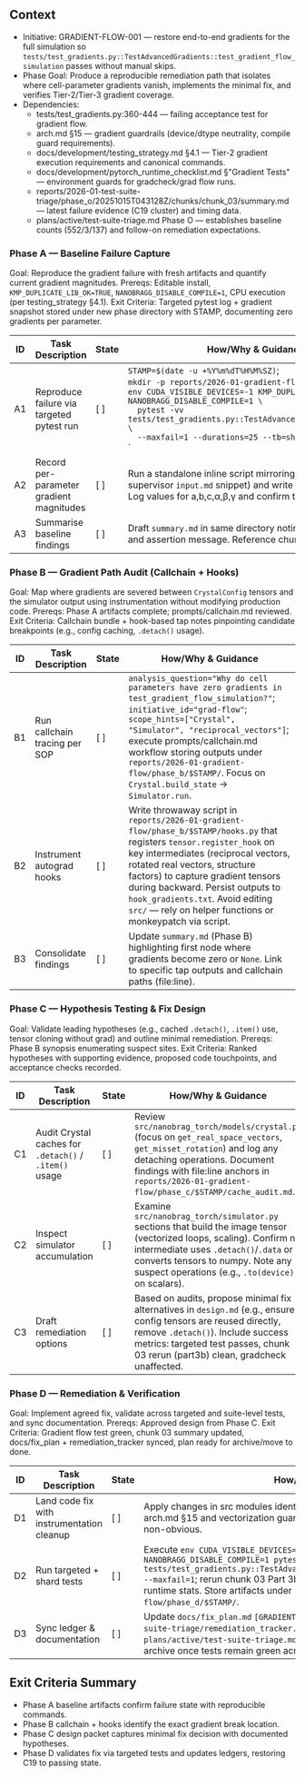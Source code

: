 ## Context
- Initiative: GRADIENT-FLOW-001 — restore end-to-end gradients for the full simulation so `tests/test_gradients.py::TestAdvancedGradients::test_gradient_flow_simulation` passes without manual skips.
- Phase Goal: Produce a reproducible remediation path that isolates where cell-parameter gradients vanish, implements the minimal fix, and verifies Tier-2/Tier-3 gradient coverage.
- Dependencies:
  - tests/test_gradients.py:360-444 — failing acceptance test for gradient flow.
  - arch.md §15 — gradient guardrails (device/dtype neutrality, compile guard requirements).
  - docs/development/testing_strategy.md §4.1 — Tier-2 gradient execution requirements and canonical commands.
  - docs/development/pytorch_runtime_checklist.md §"Gradient Tests" — environment guards for gradcheck/grad flow runs.
  - reports/2026-01-test-suite-triage/phase_o/20251015T043128Z/chunks/chunk_03/summary.md — latest failure evidence (C19 cluster) and timing data.
  - plans/active/test-suite-triage.md Phase O — establishes baseline counts (552/3/137) and follow-on remediation expectations.

### Phase A — Baseline Failure Capture
Goal: Reproduce the gradient failure with fresh artifacts and quantify current gradient magnitudes.
Prereqs: Editable install, `KMP_DUPLICATE_LIB_OK=TRUE`, `NANOBRAGG_DISABLE_COMPILE=1`, CPU execution (per testing_strategy §4.1).
Exit Criteria: Targeted pytest log + gradient snapshot stored under new phase directory with STAMP, documenting zero gradients per parameter.

| ID | Task Description | State | How/Why & Guidance (including commands) |
| --- | --- | --- | --- |
| A1 | Reproduce failure via targeted pytest run | [ ] | `STAMP=$(date -u +%Y%m%dT%H%M%SZ)`;<br>`mkdir -p reports/2026-01-gradient-flow/phase_a/$STAMP/`; <br>`env CUDA_VISIBLE_DEVICES=-1 KMP_DUPLICATE_LIB_OK=TRUE NANOBRAGG_DISABLE_COMPILE=1 \`<br>`  pytest -vv tests/test_gradients.py::TestAdvancedGradients::test_gradient_flow_simulation \`<br>`  --maxfail=1 --durations=25 --tb=short \`<br>`  | tee reports/2026-01-gradient-flow/phase_a/$STAMP/pytest.log`. Capture exit code in `exit_code.txt` and store XML via `--junitxml`. |
| A2 | Record per-parameter gradient magnitudes | [ ] | Run a standalone inline script mirroring the test to serialize gradients (see supervisor `input.md` snippet) and write `gradients.json` under the same directory. Log values for a,b,c,α,β,γ and confirm they are ≤1e-10. |
| A3 | Summarise baseline findings | [ ] | Draft `summary.md` in same directory noting command, runtime, gradient magnitudes, and assertion message. Reference chunk_03 summary for historical context. |

### Phase B — Gradient Path Audit (Callchain + Hooks)
Goal: Map where gradients are severed between `CrystalConfig` tensors and the simulator output using instrumentation without modifying production code.
Prereqs: Phase A artifacts complete; prompts/callchain.md reviewed.
Exit Criteria: Callchain bundle + hook-based tap notes pinpointing candidate breakpoints (e.g., config caching, `.detach()` usage).

| ID | Task Description | State | How/Why & Guidance |
| --- | --- | --- | --- |
| B1 | Run callchain tracing per SOP | [ ] | `analysis_question="Why do cell parameters have zero gradients in test_gradient_flow_simulation?"`; `initiative_id="grad-flow"`; `scope_hints=["Crystal", "Simulator", "reciprocal_vectors"]`; execute prompts/callchain.md workflow storing outputs under `reports/2026-01-gradient-flow/phase_b/$STAMP/`. Focus on `Crystal.build_state` → `Simulator.run`. |
| B2 | Instrument autograd hooks | [ ] | Write throwaway script in `reports/2026-01-gradient-flow/phase_b/$STAMP/hooks.py` that registers `tensor.register_hook` on key intermediates (reciprocal vectors, rotated real vectors, structure factors) to capture gradient tensors during backward. Persist outputs to `hook_gradients.txt`. Avoid editing `src/` — rely on helper functions or monkeypatch via script. |
| B3 | Consolidate findings | [ ] | Update `summary.md` (Phase B) highlighting first node where gradients become zero or `None`. Link to specific tap outputs and callchain paths (file:line). |

### Phase C — Hypothesis Testing & Fix Design
Goal: Validate leading hypotheses (e.g., cached `.detach()`, `.item()` use, tensor cloning without grad) and outline minimal remediation.
Prereqs: Phase B synopsis enumerating suspect sites.
Exit Criteria: Ranked hypotheses with supporting evidence, proposed code touchpoints, and acceptance checks recorded.

| ID | Task Description | State | How/Why & Guidance |
| --- | --- | --- | --- |
| C1 | Audit Crystal caches for `.detach()` / `.item()` usage | [ ] | Review `src/nanobrag_torch/models/crystal.py` (focus on `get_real_space_vectors`, `get_misset_rotation`) and log any detaching operations. Document findings with file:line anchors in `reports/2026-01-gradient-flow/phase_c/$STAMP/cache_audit.md`. |
| C2 | Inspect simulator accumulation | [ ] | Examine `src/nanobrag_torch/simulator.py` sections that build the image tensor (vectorized loops, scaling). Confirm no intermediate uses `.detach()`/`.data` or converts tensors to numpy. Note any suspect operations (e.g., `.to(device)` on scalars). |
| C3 | Draft remediation options | [ ] | Based on audits, propose minimal fix alternatives in `design.md` (e.g., ensure config tensors are reused directly, remove `.detach()`). Include success metrics: targeted test passes, chunk 03 rerun (part3b) clean, gradcheck unaffected. |

### Phase D — Remediation & Verification
Goal: Implement agreed fix, validate across targeted and suite-level tests, and sync documentation.
Prereqs: Approved design from Phase C.
Exit Criteria: Gradient flow test green, chunk 03 summary updated, docs/fix_plan + remediation_tracker synced, plan ready for archive/move to done.

| ID | Task Description | State | How/Why & Guidance |
| --- | --- | --- | --- |
| D1 | Land code fix with instrumentation cleanup | [ ] | Apply changes in src modules identified in Phase C; ensure compliance with arch.md §15 and vectorization guardrails. Add brief comments only where logic is non-obvious. |
| D2 | Run targeted + shard tests | [ ] | Execute `env CUDA_VISIBLE_DEVICES=-1 KMP_DUPLICATE_LIB_OK=TRUE NANOBRAGG_DISABLE_COMPILE=1 pytest -vv tests/test_gradients.py::TestAdvancedGradients::test_gradient_flow_simulation --maxfail=1`; rerun chunk 03 Part 3b selector with same guard to capture updated runtime stats. Store artifacts under `reports/2026-01-gradient-flow/phase_d/$STAMP/`. |
| D3 | Sync ledger & documentation | [ ] | Update `docs/fix_plan.md` `[GRADIENT-FLOW-001]` section, `reports/2026-01-test-suite-triage/remediation_tracker.md`, and append resolution notes to `plans/active/test-suite-triage.md` Phase O (or new Phase P). Stage plan for archive once tests remain green across one additional rerun. |

## Exit Criteria Summary
- Phase A baseline artifacts confirm failure state with reproducible commands.
- Phase B callchain + hooks identify the exact gradient break location.
- Phase C design packet captures minimal fix decision with documented hypotheses.
- Phase D validates fix via targeted tests and updates ledgers, restoring C19 to passing state.
